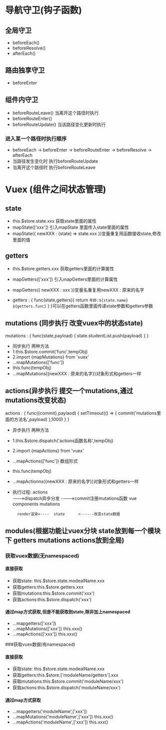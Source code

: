 # 导航守卫(钩子函数)

## 全局守卫
- beforeEach()
- beforeResolve()
- afterEach()

## 路由独享守卫
- beforeEnter

## 组件内守卫
- beforeRouteLeave()  当离开这个路径时执行
- beforeRouteEnter()
- beforeRouteUpdate() 当该路径变化更新时执行

### 进入某一个路径时执行顺序
- beforeEach -> beforeEnter -> beforeRouteEnter -> beforeResolve -> afterEach
- 当路径发生变化时 执行beforeRouteUpdate
- 当离开这个路径时 执行beforeRouteLeave


# Vuex (组件之间状态管理)

## state
- this.$store.state.xxx 获取state里面的属性
- mapState(['xxx']) 引入mapState 里面传入state里面的属性
- mapState({
    newXXX : (state) => state.xxx
})变量重复用函数接收state,修改里面的值

## getters
- this.$store.getters.xxx 获取getters里面的计算属性
- mapGetters(['xxx']) 引入mapGetters里面的计算属性
- mapGetters({
    newXXX : xxx 
})变量名重复用newXXX : 原来的名字

- getters : {
    func(state,getters){
        return `年龄:${state.name} ${getters.func}`
    }
}可以在getters函数里面传递state参数和getters参数

## mutations (同步执行  改变vuex中的状态state)
mutations : {
    func(state,payload) {
        state.studentList.push(payload)
    }
}
- 同步执行 两种方法
- 1.this.$store.commit('func',tempObj)
- 2.import {mapMutations} from 'vuex'
- ...mapMutations(['func'])
- this.func(tempObj)
- ...mapMutations({newXXX : 原来的名字})对象形式和getters一样


## actions(异步执行 提交一个mutations,通过mutations改变状态)
actions : {
    func({commit},paylaod) {
        setTimeout(() => {
            commit('mutations里面的方法名',payload)
        },1000)
    }
}
- 异步执行 两种方法
- 1.this.$store.dispatch('actions函数名称',tempObj)
- 2.import {mapActions} from 'vuex'
- ...mapActions(['func']) 数组形式
- this.func(tempObj)
- ...mapActionns({newXXX : 原来的名字})对象形式和getters一样

- 执行过程:
                        actions         
--->dispatch异步分发        ---->commit注册mutations函数
vue components                              mutations
            
        render渲染<----  state      <------改变state数据

## modules(根据功能让vuex分块 state放到每一个模块下  getters mutations actions放到全局)
### 获取vuex数据(无namespaced)
#### 直接获取
- 获取state: this.$store.state.modealName.xxx
- 获取getters:this.$store.getters.xxx
- 获取mutations:this.$store.commit('xxx')
- 获取actions:this.$store.dispatch('xxx')
#### 通过map方式获取,但是不能获取到state,除非加上namespaced
- ...mapgetters(['xxx'])
- ...mapMutations(['xxx']) this.xxx()
- ...mapActions(['xxx']) this.xxx()

###获取vuex数据(有namespaced)
#### 直接获取
- 获取state: this.$store.state.modealName.xxx
- 获取getters:this.$store.['moduleName/getters'].xxx
- 获取mutations:this.$store.commit('moduleName/xxx')
- 获取actions:this.$store.dispatch('moduleName/xxx')
#### 通过map方式获取
- ...mapgetters('moduleName',['xxx'])
- ...mapMutations('moduleName',['xxx']) this.xxx()
- ...mapActions('moduleName',['xxx']) this.xxx()